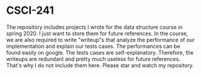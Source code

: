 # CSCI-241
The repository includes projects I wrote for the data structure course in spring 2020. I just want to store them for future references. 
In the course, we are also required to write "writeup"s that analyze the performance of our implementation and explain our tests cases. The performances can be found easily on google. The tests cases are self-explanatory. Therefore, the writeups are redundant and pretty much useless for future references. That's why I do not include them here.
Please star and watch my repository.
